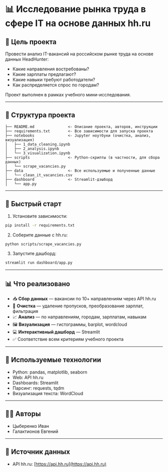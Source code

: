 # 📊 Исследование рынка труда в сфере IT на основе данных hh.ru

## 🧠 Цель проекта

Провести анализ IT-вакансий на российском рынке труда на основе данных HeadHunter:
- Какие направления востребованы?
- Какие зарплаты предлагают?
- Какие навыки требуют работодатели?
- Как распределяется спрос по городам?

Проект выполнен в рамках учебного мини-исследования.

---

## 🧱 Структура проекта

```
├── README.md               <- Описание проекта, авторов, инструкции
├── requirements.txt        <- Все зависимости для запуска проекта
├── notebooks               <- Jupyter ноутбуки (очистка, анализ, визуализация)
│   ├── 1_data_cleaning.ipynb
│   ├── 2_analysis.ipynb
│   └── 3_visualization.ipynb
├── scripts                 <- Python-скрипты (в частности, для сбора данных)
│   └── scrape_vacancies.py
├── data                    <- Все используемые и полученные данные
│   └── clean_it_vacancies.csv
├── dashboard               <- Streamlit-дэшборд
│   └── app.py
```

---

## 🚀 Быстрый старт

1. Установите зависимости:

```bash
pip install -r requirements.txt
```

2. Соберите данные с hh.ru:

```bash
python scripts/scrape_vacancies.py
```

3. Запустите дашборд:

```bash
streamlit run dashboard/app.py
```

---

## 📊 Что реализовано

- 📥 **Сбор данных** — вакансии по 10+ направлениям через API hh.ru
- 🧹 **Очистка** — удаление пропусков, преобразование зарплат, фильтрация
- 📈 **Анализ** — по направлениям, городам, зарплатам, навыкам
- 🖼 **Визуализация** — гистограммы, barplot, wordcloud
- 💻 **Интерактивный дашборд** — Streamlit
- ✅ Соответствие всем критериям учебного проекта

---

## 📌 Используемые технологии

- Python: pandas, matplotlib, seaborn
- Web: API hh.ru
- Dashboards: Streamlit
- Парсинг: requests, tqdm
- Визуализация текста: WordCloud

---

## 👨‍💻 Авторы

- Цыберенко Иван  
- Галактионов Евгений

---

## 📎 Источник данных

- API hh.ru: [https://api.hh.ru](https://api.hh.ru)